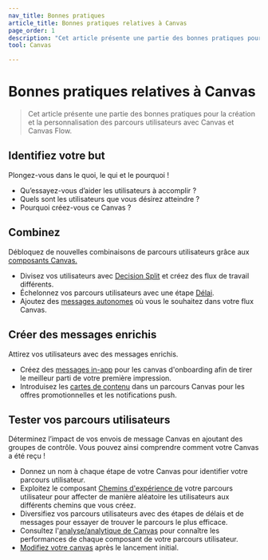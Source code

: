```yaml
---
nav_title: Bonnes pratiques
article_title: Bonnes pratiques relatives à Canvas
page_order: 1
description: "Cet article présente une partie des bonnes pratiques pour la création et la personnalisation des parcours utilisateurs avec Canvas et Canvas Flow."
tool: Canvas

---
```


# Bonnes pratiques relatives à Canvas

> Cet article présente une partie des bonnes pratiques pour la création et la personnalisation des parcours utilisateurs avec Canvas et Canvas Flow.

## Identifiez votre but

Plongez-vous dans le quoi, le qui et le pourquoi !
- Qu’essayez-vous d’aider les utilisateurs à accomplir ?
- Quels sont les utilisateurs que vous désirez atteindre ?
- Pourquoi créez-vous ce Canvas ?

## Combinez

Débloquez de nouvelles combinaisons de parcours utilisateurs grâce aux [composants Canvas.]({{site.baseurl}}/user_guide/engagement_tools/canvas/canvas_components)
- Divisez vos utilisateurs avec [Decision Split]({{site.baseurl}}/user_guide/engagement_tools/canvas/canvas_components/decision_split/) et créez des flux de travail différents.
- Échelonnez vos parcours utilisateurs avec une étape [Délai]({{site.baseurl}}/user_guide/engagement_tools/canvas/canvas_components/delay_step/).
- Ajoutez des [messages autonomes]({{site.baseurl}}/user_guide/engagement_tools/canvas/canvas_components/message_step/) où vous le souhaitez dans votre flux Canvas. 

## Créer des messages enrichis

Attirez vos utilisateurs avec des messages enrichis.

- Créez des [messages in-app]({{site.baseurl}}/user_guide/engagement_tools/canvas/create_a_canvas/in-app_messages_in_canvas/) pour les canvas d'onboarding afin de tirer le meilleur parti de votre première impression.
- Introduisez les [cartes de contenu]({{site.baseurl}}/user_guide/engagement_tools/canvas/create_a_canvas/content-cards_in_canvas/) dans un parcours Canvas pour les offres promotionnelles et les notifications push.

## Tester vos parcours utilisateurs

Déterminez l’impact de vos envois de message Canvas en ajoutant des groupes de contrôle. Vous pouvez ainsi comprendre comment votre Canvas a été reçu !

- Donnez un nom à chaque étape de votre Canvas pour identifier votre parcours utilisateur.
- Exploitez le composant [Chemins d'expérience de]({{site.baseurl}}/user_guide/engagement_tools/canvas/canvas_components/experiment_step/) votre parcours utilisateur pour affecter de manière aléatoire les utilisateurs aux différents chemins que vous créez. 
- Diversifiez vos parcours utilisateurs avec des étapes de délais et de messages pour essayer de trouver le parcours le plus efficace.
- Consultez l'[analyse/analytique de Canvas]({{site.baseurl}}/user_guide/engagement_tools/canvas/testing_canvases/measuring_and_testing_with_canvas_analytics/) pour connaître les performances de chaque composant de votre parcours utilisateur.
- [Modifiez votre canvas]({{site.baseurl}}/user_guide/engagement_tools/canvas/managing_canvases/change_your_canvas_after_launch/) après le lancement initial.

